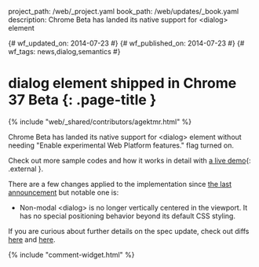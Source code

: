 project_path: /web/_project.yaml
book_path: /web/updates/_book.yaml
description: Chrome Beta has landed its native support for &lt;dialog&gt; element

{# wf_updated_on: 2014-07-23 #}
{# wf_published_on: 2014-07-23 #}
{# wf_tags: news,dialog,semantics #}

# dialog element shipped in Chrome 37 Beta {: .page-title }

{% include "web/_shared/contributors/agektmr.html" %}


Chrome Beta has landed its native support for &lt;dialog&gt; element without needing "Enable experimental Web Platform features." flag turned on.

Check out more sample codes and how it works in detail with [a live demo](http://demo.agektmr.com/dialog/){: .external }.

There are a few changes applied to the implementation since [the last announcement](http://updates.html5rocks.com/2013/09/dialog-element-Modals-made-easy) but notable one is:

* Non-modal &lt;dialog&gt; is no longer vertically centered in the viewport. It has no special positioning behavior beyond its default CSS styling.

If you are curious about further details on the spec update, check out diffs [here](http://html5.org/r/8448) and [here](http://html5.org/r/8457).


{% include "comment-widget.html" %}
